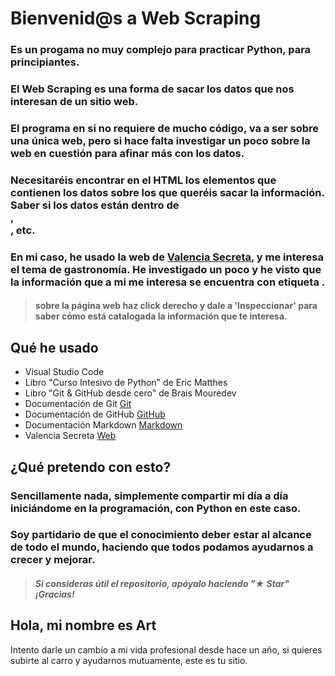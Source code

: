 # Bienvenid@s a Web Scraping

### Es un progama no muy complejo para practicar Python, para principiantes.

### El Web Scraping es una forma de sacar los datos que nos interesan de un sitio web.
### El programa en si no requiere de mucho código, va a ser sobre una única web, pero si hace falta investigar un poco sobre la web en cuestión para afinar más con los datos.
### Necesitaréis encontrar en el HTML los elementos que contienen los datos sobre los que queréis sacar la información. Saber si los datos están dentro de <div>, <article>, etc.
### En mi caso, he usado la web de [Valencia Secreta](https://valenciasecreta.com), y me interesa el tema de gastronomía. He investigado un poco y he visto que la información que a mi me interesa se encuentra con etiqueta <a>.

> #### sobre la página web haz click derecho y dale a 'Inspeccionar' para saber cómo está catalogada la información que te interesa.


## Qué he usado

 - Visual Studio Code
 - Libro "Curso Intesivo de Python" de Eric Matthes
 - Libro "Git & GitHub desde cero" de Brais Mouredev
 - Documentación de Git [Git](https://git-scm.com)
 - Documentación de GitHub [GitHub](https://docs.github.com/es)
 - Documentación Markdown [Markdown](https://markdown.es)
 - Valencia Secreta [Web](https://valenciasecreta.com)

## ¿Qué pretendo con esto?

### Sencillamente nada, simplemente compartir mi día a día iniciándome en la programación, con Python en este caso. 
### Soy partidario de que el conocimiento deber estar al alcance de todo el mundo, haciendo que todos podamos ayudarnos a crecer y mejorar.

> ##### Si consideras útil el repositorio, apóyalo haciendo "★ Star" ¡Gracias!

## Hola, mi nombre es Art

Intento darle un cambio a mi vida profesional desde hace un año, si quieres subirte al carro y ayudarnos mutuamente, este es tu sitio.